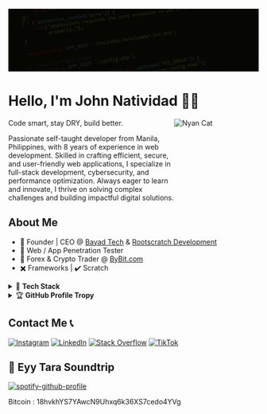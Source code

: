 
![Cover](https://github.com/jaycee0610/jaycee0610/blob/main/cover.gif?raw=true)

# Hello, I'm John Natividad 🤖🦾
Code smart, stay DRY, build better.
<img align="right" alt="Nyan Cat" height="200" width="170" src="https://media.tenor.com/xzjlrhYq_lQAAAAj/cat-nyan-cat.gif">

Passionate self-taught developer from Manila, Philippines, with 8 years of experience in web development. Skilled in crafting efficient, secure, and user-friendly web applications, I specialize in full-stack development, cybersecurity, and performance optimization. Always eager to learn and innovate, I thrive on solving complex challenges and building impactful digital solutions.

## About Me

- 🥇 Founder | CEO @ [Bayad Tech](https://bayad.tech/) & [Rootscratch Development](https://rootscratch.com/)
- 🐛 Web / App Penetration Tester
- 💸 Forex & Crypto Trader @ [ByBit.com](https://www.bybit.com/invite?ref=N7JKN8)
-  ✖️ Frameworks | ✔️ Scratch

<details>
      <summary>🤖 <b>Tech Stack</b></summary><br />
      
  ![techstack](https://skillicons.dev/icons?i=html,css,js,php,wordpress,mysql,py,docker,md,git,bash,cloudflare,jquery,nginx,vscode,postman,kali&theme=dark)
      
</details>

<details>
      <summary>&#127942 <b>GitHub Profile Tropy</b></summary><br/>
      
  ![Github Trophy](https://github-profile-trophy.vercel.app/?username=jaycee0610&theme=darkhub)
  
</details>

## Contact Me 📞

[![Instagram](https://img.shields.io/badge/Instagram-%23E4405F.svg?logo=Instagram&logoColor=white)](https://instagram.com/jaycee0610) [![LinkedIn](https://img.shields.io/badge/LinkedIn-%230077B5.svg?logo=linkedin&logoColor=white)](https://linkedin.com/in/jaycee0610) [![Stack Overflow](https://img.shields.io/badge/-Stackoverflow-FE7A16?logo=stack-overflow&logoColor=white)](https://stackoverflow.com/users/19294127/jaycee) [![TikTok](https://img.shields.io/badge/TikTok-%23000000.svg?logo=TikTok&logoColor=white)](https://tiktok.com/@morningstar.jaycee) 



## 🎼 Eyy Tara Soundtrip
[![spotify-github-profile](https://spotify-github-profile.kittinanx.com/api/view?uid=31vbwkxr7dgkepbgq7kwdowbm7a4&cover_image=true&theme=natemoo-re&show_offline=false&background_color=121212&interchange=false&bar_color=53b14f&bar_color_cover=false)](https://github.com/kittinan/spotify-github-profile)

Bitcoin : 18hvkhYS7YAwcN9Uhxq6k36XS7cedo4YVg
